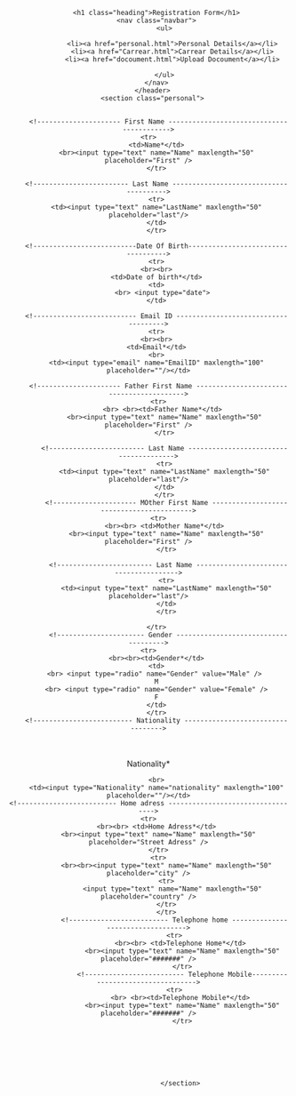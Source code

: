 <!DOCTYPE html>
<html lang="en">
<head>
  <meta charset="UTF-8">
  <meta http-equiv="X-UA-Compatible" content="IE=edge">
  <meta name="viewport" content="width=device-width, initial-scale=1.0">
  <title>Personal Details</title>
    <link rel="stylesheet" href="https://cdnjs.cloudflare.com/ajax/libs/font-awesome/6.2.1/css/all.min.css">
     <link rel="stylesheet" href="style.css">
  
</head>
<body>
    <form name="contactForm" onsubmit="return validateForm()" action="confirmation.php" method="post"></form>
    <header>
    
        <h1 class="heading">Registration Form</h1>
        <nav class="navbar">
            <ul>
               
                <li><a href="personal.html">Personal Details</a></li>
                <li><a href="Carrear.html">Carrear Details</a></li>
                <li><a href="docoument.html">Upload Docoument</a></li>
                
            </ul>
        </nav>
      </header>
      <section class="personal">
        
         
         <!--------------------- First Name ------------------------------------------>
    <tr>
        <td>Name*</td>
        <br><input type="text" name="Name" maxlength="50" placeholder="First" />
        </tr>
        
        <!------------------------ Last Name --------------------------------------->
        <tr>
        <td><input type="text" name="LastName" maxlength="50" placeholder="last"/>
        </td>
        </tr>
       
        <!--------------------------Date Of Birth----------------------------------->
        <tr>
        <br><br>
        <td>Date of birth*</td>
        <td>
           <br> <input type="date">
        </td>
       
        <!-------------------------- Email ID ------------------------------------->
        <tr>
        <br><br>
        <td>Email*</td>
        <br>
        <td><input type="email" name="EmailID" maxlength="100" placeholder=""/></td>
    
         <!--------------------- Father First Name ------------------------------------------>
         <tr>
           <br> <br><td>Father Name*</td>
            <br><input type="text" name="Name" maxlength="50" placeholder="First" />
            </tr>
            
            <!------------------------ Last Name --------------------------------------->
            <tr>
            <td><input type="text" name="LastName" maxlength="50" placeholder="last"/>
            </td>
            </tr>
             <!--------------------- MOther First Name ------------------------------------------>
         <tr>
            <br><br> <td>Mother Name*</td>
             <br><input type="text" name="Name" maxlength="50" placeholder="First" />
             </tr>
    
              <!------------------------ Last Name --------------------------------------->
             <tr>
             <td><input type="text" name="LastName" maxlength="50" placeholder="last"/>
             </td>
             </tr>
    
        </tr>
              <!---------------------- Gender ------------------------------------->
    <tr>
        <br><br><td>Gender*</td>
        <td>
       <br> <input type="radio" name="Gender" value="Male" />
        M
        <br> <input type="radio" name="Gender" value="Female" />
        F
        </td>
        </tr>
        <!------------------------- Nationality ---------------------------------->
<tr>
    <br><br><td>Nationality*</td>

        <br>
        <td><input type="Nationality" name="nationality" maxlength="100" placeholder=""/></td>
    <!------------------------- Home adress ---------------------------------->
    <tr>
        <br><br> <td>Home Adress*</td>
         <br><input type="text" name="Name" maxlength="50" placeholder="Street Adress" />
         </tr>
         <tr>
             <br><br><input type="text" name="Name" maxlength="50" placeholder="city" />
             <tr>
                <input type="text" name="Name" maxlength="50" placeholder="country" />
             </tr>
             </tr>
                 <!------------------------- Telephone home ---------------------------------->
                 <tr>
                    <br><br> <td>Telephone Home*</td>
                     <br><input type="text" name="Name" maxlength="50" placeholder="#######" />
                     </tr>
                     <!------------------------- Telephone Mobile---------------------------------->
                 <tr>
                    <br> <br><td>Telephone Mobile*</td>
                     <br><input type="text" name="Name" maxlength="50" placeholder="#######" />
                     </tr>
                     
                   
                    
     
     

       
                    </section>
     

      



  <script src="https://cdnjs.cloudflare.com/ajax/libs/jquery/3.6.3/jquery.min.js"></script>

  <script src="script.js"></script>
    
</body>
</html>
